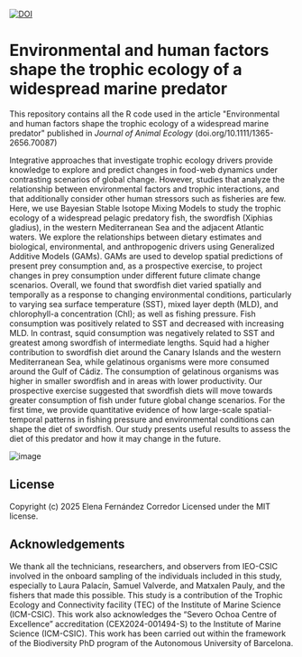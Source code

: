 [![DOI](https://zenodo.org/badge/DOI/10.5281/zenodo.15528189.svg)](https://doi.org/10.5281/zenodo.15528189)
# Environmental and human factors shape the trophic ecology of a widespread marine predator
This repository contains all the R code used in the article "Environmental and human factors shape the trophic ecology of a widespread marine predator" published in *Journal of Animal Ecology* (doi.org/10.1111/1365-2656.70087)

Integrative approaches that investigate trophic ecology drivers provide knowledge to explore and predict changes in food-web dynamics under contrasting scenarios of global change. However, studies that analyze the relationship between environmental factors and trophic interactions, and that additionally consider other human stressors such as fisheries are few. Here, we use Bayesian Stable Isotope Mixing Models to study the trophic ecology of a widespread pelagic predatory fish, the swordfish (Xiphias gladius), in the western Mediterranean Sea and the adjacent Atlantic waters. We explore the relationships between dietary estimates and biological, environmental, and anthropogenic drivers using Generalized Additive Models (GAMs). GAMs are used to develop spatial predictions of present prey consumption and, as a prospective exercise, to project changes in prey consumption under different future climate change scenarios. Overall, we found that swordfish diet varied spatially and temporally as a response to changing environmental conditions, particularly to varying sea surface temperature (SST), mixed layer depth (MLD), and chlorophyll-a concentration (Chl); as well as fishing pressure. Fish consumption was positively related to SST and decreased with increasing MLD. In contrast, squid consumption was negatively related to SST and greatest among swordfish of intermediate lengths. Squid had a higher contribution to swordfish diet around the Canary Islands and the western Mediterranean Sea, while gelatinous organisms were more consumed around the Gulf of Cádiz. The consumption of gelatinous organisms was higher in smaller swordfish and in areas with lower productivity. Our prospective exercise suggested that swordfish diets will move towards greater consumption of fish under future global change scenarios. For the first time, we provide quantitative evidence of how large-scale spatial-temporal patterns in fishing pressure and environmental conditions can shape the diet of swordfish. Our study presents useful results to assess the diet of this predator and how it may change in the future.

![image](https://github.com/user-attachments/assets/c084acc3-cd7d-4f02-9763-bbdc9349a87d)

## License
Copyright (c) 2025 Elena Fernández Corredor Licensed under the MIT license.

## Acknowledgements
We thank all the technicians, researchers, and observers from IEO-CSIC involved in the onboard sampling of the individuals included in this study, especially to Laura Palacín, Samuel Valverde, and Matxalen Pauly, and the fishers that made this possible. This study is a contribution of the Trophic Ecology and Connectivity facility (TEC) of the Institute of Marine Science (ICM-CSIC). This work also acknowledges the “Severo Ochoa Centre of Excellence” accreditation (CEX2024-001494-S) to the Institute of Marine Science (ICM-CSIC). This work has been carried out within the framework of the Biodiversity PhD program of the Autonomous University of Barcelona. 
